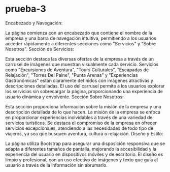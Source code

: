 # prueba-3
Encabezado y Navegación:

La página comienza con un encabezado que contiene el nombre de la empresa y una barra de navegación intuitiva, permitiendo a los usuarios acceder rápidamente a diferentes secciones como "Servicios" y "Sobre Nosotros".
Sección de Servicios:

Esta sección destaca las diversas ofertas de la empresa a través de un carrusel de imágenes que muestran visualmente cada servicio.
Servicios como "Excursiones de Aventura", "Tours Culturales", "Escapadas de Relajación", "Torres Del Paine", "Punta Arenas" y "Experiencias Gastronómicas" están claramente definidos con imágenes atractivas y descripciones detalladas.
El uso del carrusel permite a los usuarios explorar los servicios sin sobrecargar la página, proporcionando una experiencia de usuario dinámica y envolvente.
Sección Sobre Nosotros:

Esta sección proporciona información sobre la misión de la empresa y una descripción detallada de lo que hacen.
La misión de la empresa se enfoca en proporcionar experiencias inolvidables a través de una variedad de servicios turísticos.
Se destaca el compromiso de la empresa en ofrecer servicios excepcionales, atendiendo a las necesidades de todo tipo de viajeros, ya sea que busquen aventura, cultura o relajación.
Diseño y Estilo:

La página utiliza Bootstrap para asegurar una disposición responsiva que se adapta a diferentes tamaños de pantalla, mejorando la accesibilidad y la experiencia del usuario en dispositivos móviles y de escritorio.
El diseño es limpio y profesional, con un uso efectivo de imágenes y texto que guía al usuario a través de la información sin abrumarlo.
